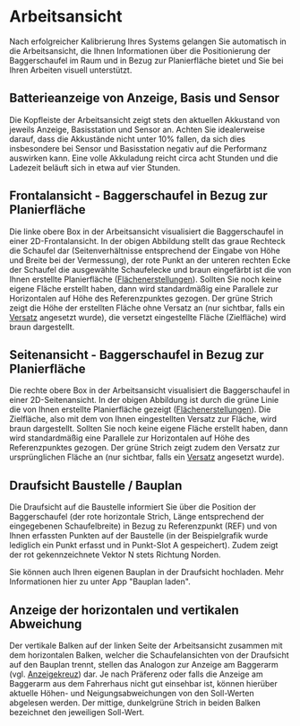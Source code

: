 # Arbeitsansicht
Nach erfolgreicher Kalibrierung Ihres Systems gelangen Sie automatisch in die Arbeitsansicht, die Ihnen Informationen über die Positionierung der Baggerschaufel im Raum und in Bezug zur Planierfläche bietet und Sie bei Ihren Arbeiten visuell unterstützt.

## Batterieanzeige von Anzeige, Basis und Sensor
Die Kopfleiste der Arbeitsansicht zeigt stets den aktuellen Akkustand von jeweils Anzeige, Basisstation und Sensor an. Achten Sie idealerweise darauf, dass die Akkustände nicht unter 10% fallen, da sich dies insbesondere bei Sensor und Basisstation negativ auf die Performanz auswirken kann. Eine volle Akkuladung reicht circa acht Stunden und die Ladezeit beläuft sich in etwa auf vier Stunden. 

## Frontalansicht - Baggerschaufel in Bezug zur Planierfläche
Die linke obere Box in der Arbeitsansicht visualisiert die Baggerschaufel in einer 2D-Frontalansicht. In der obigen Abbildung stellt das graue Rechteck die Schaufel dar (Seitenverhältnisse entsprechend der Eingabe von Höhe und Breite bei der Vermessung), der rote Punkt an der unteren rechten Ecke der Schaufel die ausgewählte Schaufelecke und braun eingefärbt ist die von Ihnen erstellte Planierfläche ([Flächenerstellungen](https://docs.excav.de/app/funktionen/flaeche/)). Sollten Sie noch keine eigene Fläche erstellt haben, dann wird standardmäßig eine Parallele zur Horizontalen auf Höhe des Referenzpunktes gezogen. Der grüne Strich zeigt die Höhe der erstellten Fläche ohne Versatz an (nur sichtbar, falls ein [Versatz](https://docs.excav.de/app/funktionen/flaeche/#hohenversatz-der-planierflache-wahlen) angesetzt wurde), die versetzt eingestellte Fläche (Zielfläche) wird braun dargestellt.

## Seitenansicht - Baggerschaufel in Bezug zur Planierfläche
Die rechte obere Box in der Arbeitsansicht visualisiert die Baggerschaufel in einer 2D-Seitenansicht. In der obigen Abbildung ist durch die grüne Linie die von Ihnen erstellte Planierfläche gezeigt ([Flächenerstellungen](https://docs.excav.de/app/funktionen/flaeche/)). Die Zielfläche, also mit dem von Ihnen eingestellten Versatz zur Fläche, wird braun dargestellt. Sollten Sie noch keine eigene Fläche erstellt haben, dann wird standardmäßig eine Parallele zur Horizontalen auf Höhe des Referenzpunktes gezogen. Der grüne Strich zeigt zudem den Versatz zur ursprünglichen Fläche an (nur sichtbar, falls ein [Versatz](https://docs.excav.de/app/funktionen/flaeche/#hohenversatz-der-planierflache-wahlen) angesetzt wurde). 

## Draufsicht Baustelle / Bauplan
Die Draufsicht auf die Baustelle informiert Sie über die Position der Baggerschaufel (der rote horizontale Strich, Länge entsprechend der eingegebenen Schaufelbreite) in Bezug zu Referenzpunkt (REF) und von Ihnen erfassten Punkten auf der Baustelle (in der Beispielgrafik wurde lediglich ein Punkt erfasst und in Punkt-Slot A gespeichert). Zudem zeigt der rot gekennzeichnete Vektor N stets Richtung Norden. 

Sie können auch Ihren eigenen Bauplan in der Draufsicht hochladen. Mehr Informationen hier zu unter App "Bauplan laden". 

## Anzeige der horizontalen und vertikalen Abweichung
Der vertikale Balken auf der linken Seite der Arbeitsansicht zusammen mit dem horizontalen Balken, welcher die Schaufelansichten von der Draufsicht auf den Bauplan trennt, stellen das Analogon zur Anzeige am Baggerarm (vgl. [Anzeigekreuz](https://docs.excav.de/uebersicht/#anzeigekreuz)) dar. Je nach Präferenz oder falls die Anzeige am Baggerarm aus dem Fahrerhaus nicht gut einsehbar ist, können hierüber aktuelle Höhen- und Neigungsabweichungen von den Soll-Werten abgelesen werden. Der mittige, dunkelgrüne Strich in beiden Balken bezeichnet den jeweiligen Soll-Wert. 